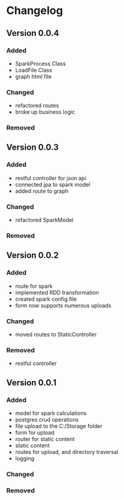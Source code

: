 # Changelog
## Version 0.0.4

### Added
-  SparkProcess Class
-  LoadFile Class
- graph html file

### Changed
- refactored routes
- broke up business logic

### Removed
## Version 0.0.3

### Added
- restful controller for json api
- connected jpa to spark model
- added route to graph

### Changed
- refactored SparkModel

### Removed


## Version 0.0.2

### Added
- route for spark
- implemented RDD transformation 
- created spark config file
- form now supports numerous uploads

### Changed
- moved routes to StaticController

### Removed
- restful controller

## Version 0.0.1

### Added
- model for spark calculations
- postgres crud operations
- file upload to the C:/Storage folder
- form for upload
- router for static content
- static content
- routes for upload, and directory traversal
- logging
### Changed

### Removed

